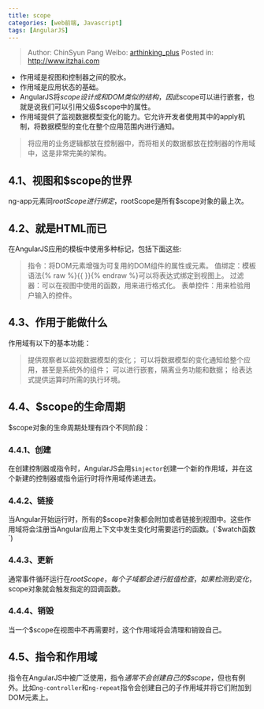 ```yaml
---
title: scope
categories: [web前端, Javascript]
tags: [AngularJS]
---
```


> Author: ChinSyun Pang
> Weibo: [arthinking_plus](http://weibo.com/arthinkingplus)
> Posted in: http://www.itzhai.com

* 作用域是视图和控制器之间的胶水。
* 作用域是应用状态的基础。
* AngularJS将$scope设计成和DOM类似的结构，因此$scope可以进行嵌套，也就是说我们可以引用父级$scope中的属性。
* 作用域提供了监视数据模型变化的能力。它允许开发者使用其中的apply机制，将数据模型的变化在整个应用范围内进行通知。

> 将应用的业务逻辑都放在控制器中，而将相关的数据都放在控制器的作用域中，这是非常完美的架构。

## 4.1、视图和$scope的世界
ng-app元素同$rootScope进行绑定，$rootScope是所有$scope对象的最上次。

## 4.2、就是HTML而已

在AngularJS应用的模板中使用多种标记，包括下面这些:

> 指令：将DOM元素增强为可复用的DOM组件的属性或元素。
> 值绑定：模板语法{% raw %}{{ }}{% endraw %}可以将表达式绑定到视图上。
> 过滤器：可以在视图中使用的函数，用来进行格式化。
> 表单控件：用来检验用户输入的控件。

## 4.3、作用于能做什么
作用域有以下的基本功能：
> 提供观察者以监视数据模型的变化；
> 可以将数据模型的变化通知给整个应用，甚至是系统外的组件；
> 可以进行嵌套，隔离业务功能和数据；
> 给表达式提供运算时所需的执行环境。

## 4.4、$scope的生命周期
$scope对象的生命周期处理有四个不同阶段：

### 4.4.1、创建
在创建控制器或指令时，AngularJS会用`$injector`创建一个新的作用域，并在这个新建的控制器或指令运行时将作用域传递进去。

### 4.4.2、链接
当Angular开始运行时，所有的$scope对象都会附加或者链接到视图中。这些作用域将会注册当Angular应用上下文中发生变化时需要运行的函数。(`$watch函数`)

### 4.4.3、更新
通常事件循环运行在$rootScope，每个子域都会进行脏值检查，如果检测到变化，$scope对象就会触发指定的回调函数。

### 4.4.4、销毁
当一个$scope在视图中不再需要时，这个作用域将会清理和销毁自己。

## 4.5、指令和作用域
指令在AngularJS中被广泛使用，指令*通常不会创建自己的$scope*，但也有例外。比如`ng-controller`和`ng-repeat`指令会创建自己的子作用域并将它们附加到DOM元素上。





